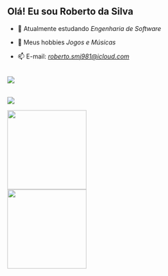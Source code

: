 ## Olá! Eu sou Roberto da Silva

- 🌱 Atualmente estudando *Engenharia de Software*

- 🤝 Meus hobbies *Jogos e Músicas*

- 📫 E-mail: *roberto.smj981@icloud.com*
<br>
<div>
<a href="https://wise-mountain-8a1.notion.site/d48b8e371f48418caf87f780f0df9915?v=8fa59ba7dadd40a693f2a3ccf3a61050" target="_blank"><img src="https://img.shields.io/badge/Cronograma de Estudos-202124?style=for-the-badge&logo=&logoColor=white" target="_blank"></a><br><br>
  
<a href="https://www.linkedin.com/in/roberto-smj/" target="_blank"><img src="https://img.shields.io/badge/-LinkedIn-%230077B5?style=for-the-badge&logo=linkedin&logoColor=white" target="_blank"></a>
</div>


<div>
<a href="https://github.com/roberto981smj">
<img height="180em" src="https://github-readme-stats.vercel.app/api/top-langs/?username=roberto981smj&layout=compact&langs_count=7&theme=dracula"/>
<br>
  
  
<img height="180em" src="https://github-readme-stats.vercel.app/api?username=roberto981smj&show_icons=true&theme=dracula&include_all_commits=true&count_private=true"/>
</div>

